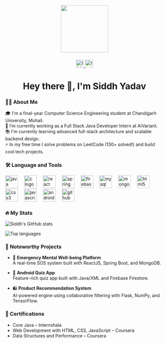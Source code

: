 <div align="center">
  <img height="150" src="https://media.giphy.com/media/M9gbBd9nbDrOTu1Mqx/giphy.gif" />
</div>

###

<div align="center">
  <a href="https://www.linkedin.com/in/siddh-yadav/" target="_blank">
    <img src="https://img.shields.io/static/v1?message=LinkedIn&logo=linkedin&label=&color=0077B5&logoColor=white&labelColor=&style=for-the-badge" height="25" alt="linkedin logo" />
  </a>
  <a href="https://leetcode.com/u/siddhyadav7464/" target="_blank">
    <img src="https://img.shields.io/static/v1?message=LeetCode&logo=leetcode&label=&color=FFA116&logoColor=white&labelColor=&style=for-the-badge" height="25" alt="leetcode logo" />
  </a>
</div>

###

<h1 align="center">Hey there 👋, I'm Siddh Yadav</h1>

###

<h3 align="left">👨‍💻 About Me</h3>

<p align="left">
  🎓 I'm a final-year Computer Science Engineering student at Chandigarh University, Mohali.<br>
  🔭 I’m currently working as a Full Stack Java Developer Intern at AiVariant.<br>
  📚 I'm currently learning advanced full-stack architecture and scalable backend design.<br>
  ⚡ In my free time I solve problems on LeetCode (130+ solved!) and build cool tech projects.<br>
</p>

###

<h3 align="left">🛠 Language and Tools</h3>

<div align="left">
  <img src="https://cdn.jsdelivr.net/gh/devicons/devicon/icons/java/java-original.svg" height="40" alt="java logo" />
  <img width="12" />
  <img src="https://cdn.jsdelivr.net/gh/devicons/devicon/icons/c/c-original.svg" height="40" alt="c logo" />
  <img width="12" />
  <img src="https://cdn.jsdelivr.net/gh/devicons/devicon/icons/react/react-original.svg" height="40" alt="react logo" />
  <img width="12" />
  <img src="https://cdn.jsdelivr.net/gh/devicons/devicon/icons/spring/spring-original.svg" height="40" alt="spring logo" />
  <img width="12" />
  <img src="https://cdn.jsdelivr.net/gh/devicons/devicon/icons/firebase/firebase-plain-wordmark.svg" height="40" alt="firebase logo" />
  <img width="12" />
  <img src="https://cdn.jsdelivr.net/gh/devicons/devicon/icons/mysql/mysql-original-wordmark.svg" height="40" alt="mysql logo" />
  <img width="12" />
  <img src="https://cdn.jsdelivr.net/gh/devicons/devicon/icons/mongodb/mongodb-original.svg" height="40" alt="mongodb logo" />
  <img width="12" />
  <img src="https://cdn.jsdelivr.net/gh/devicons/devicon/icons/html5/html5-original.svg" height="40" alt="html5 logo" />
  <img width="12" />
  <img src="https://cdn.jsdelivr.net/gh/devicons/devicon/icons/css3/css3-original.svg" height="40" alt="css3 logo" />
  <img width="12" />
  <img src="https://cdn.jsdelivr.net/gh/devicons/devicon/icons/javascript/javascript-original.svg" height="40" alt="javascript logo" />
  <img width="12" />
  <img src="https://cdn.jsdelivr.net/gh/devicons/devicon/icons/android/android-original.svg" height="40" alt="android logo" />
  <img width="12" />
  <img src="https://cdn.jsdelivr.net/gh/devicons/devicon/icons/github/github-original.svg" height="40" alt="github logo" />
</div>

###

<h3 align="left">🔥 My Stats</h3>

<p align="left">
  <img src="https://github-readme-stats.vercel.app/api?username=Siddh94&show_icons=true&theme=tokyonight" alt="Siddh's GitHub stats" />
</p>
<p align="left">
  <img src="https://github-readme-stats.vercel.app/api/top-langs/?username=Siddh94&layout=compact&theme=tokyonight" alt="Top languages" />
</p>

###

<h3 align="left">🧠 Noteworthy Projects</h3>

- 🚨 **Emergency Mental Well-being Platform**  
  A real-time SOS system built with ReactJS, Spring Boot, and MongoDB.

- 📱 **Android Quiz App**  
  Feature-rich quiz app built with Java/XML and Firebase Firestore.

- 🛍️ **Product Recommendation System**  
  AI-powered engine using collaborative filtering with Flask, NumPy, and TensorFlow.

###

<h3 align="left">📜 Certifications</h3>

- Core Java – Internshala  
- Web Development with HTML, CSS, JavaScript – Coursera  
- Data Structures and Performance – Coursera

